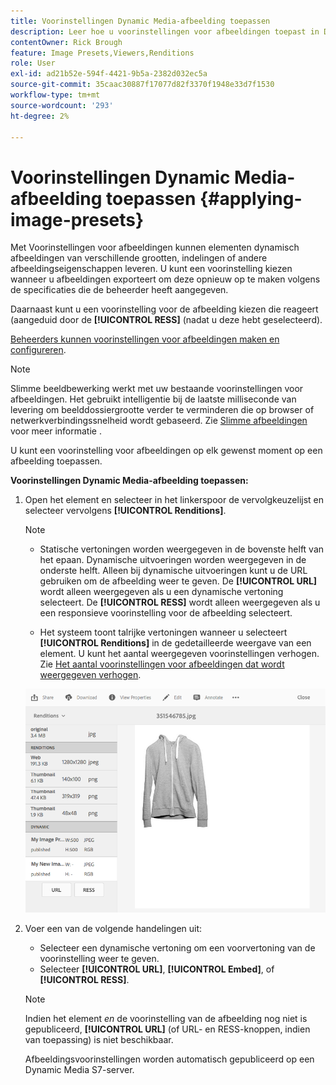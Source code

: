 ```yaml
---
title: Voorinstellingen Dynamic Media-afbeelding toepassen
description: Leer hoe u voorinstellingen voor afbeeldingen toepast in Dynamic Media.
contentOwner: Rick Brough
feature: Image Presets,Viewers,Renditions
role: User
exl-id: ad21b52e-594f-4421-9b5a-2382d032ec5a
source-git-commit: 35caac30887f17077d82f3370f1948e33d7f1530
workflow-type: tm+mt
source-wordcount: '293'
ht-degree: 2%

---
```


# Voorinstellingen Dynamic Media-afbeelding toepassen {#applying-image-presets}

Met Voorinstellingen voor afbeeldingen kunnen elementen dynamisch afbeeldingen van verschillende grootten, indelingen of andere afbeeldingseigenschappen leveren. U kunt een voorinstelling kiezen wanneer u afbeeldingen exporteert om deze opnieuw op te maken volgens de specificaties die de beheerder heeft aangegeven.

Daarnaast kunt u een voorinstelling voor de afbeelding kiezen die reageert (aangeduid door de **[!UICONTROL RESS]** (nadat u deze hebt geselecteerd).

[Beheerders kunnen voorinstellingen voor afbeeldingen maken en configureren](managing-image-presets.md).

>[!NOTE]
>
>Slimme beeldbewerking werkt met uw bestaande voorinstellingen voor afbeeldingen. Het gebruikt intelligentie bij de laatste milliseconde van levering om beelddossiergrootte verder te verminderen die op browser of netwerkverbindingssnelheid wordt gebaseerd. Zie [Slimme afbeeldingen](imaging-faq.md) voor meer informatie .

U kunt een voorinstelling voor afbeeldingen op elk gewenst moment op een afbeelding toepassen.

**Voorinstellingen Dynamic Media-afbeelding toepassen:**

1. Open het element en selecteer in het linkerspoor de vervolgkeuzelijst en selecteer vervolgens **[!UICONTROL Renditions]**.

   >[!NOTE]
   >
   >* Statische vertoningen worden weergegeven in de bovenste helft van het epaan. Dynamische uitvoeringen worden weergegeven in de onderste helft. Alleen bij dynamische uitvoeringen kunt u de URL gebruiken om de afbeelding weer te geven. De **[!UICONTROL URL]** wordt alleen weergegeven als u een dynamische vertoning selecteert. De **[!UICONTROL RESS]** wordt alleen weergegeven als u een responsieve voorinstelling voor de afbeelding selecteert.
   >
   >* Het systeem toont talrijke vertoningen wanneer u selecteert **[!UICONTROL Renditions]** in de gedetailleerde weergave van een element. U kunt het aantal weergegeven voorinstellingen verhogen. Zie [Het aantal voorinstellingen voor afbeeldingen dat wordt weergegeven verhogen](managing-image-presets.md#increasing-or-decreasing-the-number-of-image-presets-that-display).


   ![chlimage_1-208](assets/chlimage_1-208.png)

1. Voer een van de volgende handelingen uit:

   * Selecteer een dynamische vertoning om een voorvertoning van de voorinstelling weer te geven.
   * Selecteer **[!UICONTROL URL]**, **[!UICONTROL Embed]**, of **[!UICONTROL RESS]**.

   >[!NOTE]
   >
   >Indien het element *en* de voorinstelling van de afbeelding nog niet is gepubliceerd, **[!UICONTROL URL]** (of URL- en RESS-knoppen, indien van toepassing) is niet beschikbaar.
   >
   >Afbeeldingsvoorinstellingen worden automatisch gepubliceerd op een Dynamic Media S7-server.
